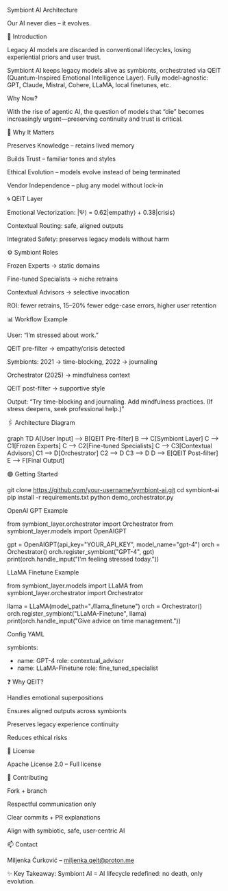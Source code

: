

Symbiont AI Architecture

Our AI never dies – it evolves.

🌱 Introduction

Legacy AI models are discarded in conventional lifecycles, losing experiential priors and user trust.

Symbiont AI keeps legacy models alive as symbionts, orchestrated via QEIT (Quantum-Inspired Emotional Intelligence Layer). Fully model-agnostic: GPT, Claude, Mistral, Cohere, LLaMA, local finetunes, etc.

Why Now?

With the rise of agentic AI, the question of models that “die” becomes increasingly urgent—preserving continuity and trust is critical.


🎯 Why It Matters

Preserves Knowledge – retains lived memory

Builds Trust – familiar tones and styles

Ethical Evolution – models evolve instead of being terminated

Vendor Independence – plug any model without lock-in


🌀 QEIT Layer

Emotional Vectorization: |Ψ⟩ = 0.62|empathy⟩ + 0.38|crisis⟩

Contextual Routing: safe, aligned outputs

Integrated Safety: preserves legacy models without harm


⚙️ Symbiont Roles

Frozen Experts → static domains

Fine-tuned Specialists → niche retrains

Contextual Advisors → selective invocation


ROI: fewer retrains, 15–20% fewer edge-case errors, higher user retention



📊 Workflow Example

User: “I’m stressed about work.”

QEIT pre-filter → empathy/crisis detected

Symbionts: 2021 → time-blocking, 2022 → journaling

Orchestrator (2025) → mindfulness context

QEIT post-filter → supportive style


Output: “Try time-blocking and journaling. Add mindfulness practices. (If stress deepens, seek professional help.)”



🖇 Architecture Diagram

graph TD
A[User Input] --> B[QEIT Pre-filter]
B --> C[Symbiont Layer]
C --> C1[Frozen Experts]
C --> C2[Fine-tuned Specialists]
C --> C3[Contextual Advisors]
C1 --> D[Orchestrator]
C2 --> D
C3 --> D
D --> E[QEIT Post-filter]
E --> F[Final Output]


🟢 Getting Started

git clone https://github.com/your-username/symbiont-ai.git
cd symbiont-ai
pip install -r requirements.txt
python demo_orchestrator.py

OpenAI GPT Example

from symbiont_layer.orchestrator import Orchestrator
from symbiont_layer.models import OpenAIGPT

gpt = OpenAIGPT(api_key="YOUR_API_KEY", model_name="gpt-4")
orch = Orchestrator()
orch.register_symbiont("GPT-4", gpt)
print(orch.handle_input("I'm feeling stressed today."))

LLaMA Finetune Example

from symbiont_layer.models import LLaMA
from symbiont_layer.orchestrator import Orchestrator

llama = LLaMA(model_path="./llama_finetune")
orch = Orchestrator()
orch.register_symbiont("LLaMA-Finetune", llama)
print(orch.handle_input("Give advice on time management."))

Config YAML

symbionts:
  - name: GPT-4
    role: contextual_advisor
  - name: LLaMA-Finetune
    role: fine_tuned_specialist


❓ Why QEIT?

Handles emotional superpositions

Ensures aligned outputs across symbionts

Preserves legacy experience continuity

Reduces ethical risks


📜 License

Apache License 2.0 – Full license


🤝 Contributing

Fork + branch

Respectful communication only

Clear commits + PR explanations

Align with symbiotic, safe, user-centric AI


📫 Contact

Miljenka Ćurković – miljenka.qeit@proton.me




✨ Key Takeaway: Symbiont AI = AI lifecycle redefined: no death, only evolution.




